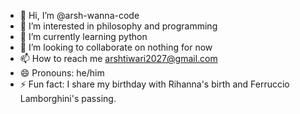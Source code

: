 - 👋 Hi, I’m @arsh-wanna-code
- 👀 I’m interested in philosophy and programming
- 🌱 I’m currently learning python
- 💞️ I’m looking to collaborate on nothing for now
- 📫 How to reach me arshtiwari2027@gmail.com
- 😄 Pronouns: he/him
- ⚡ Fun fact: I share my birthday with Rihanna's birth and Ferruccio Lamborghini's passing.

<!---
arsh-wanna-code/arsh-wanna-code is a ✨ special ✨ repository because its `README.md` (this file) appears on your GitHub profile.
You can click the Preview link to take a look at your changes.
--->
